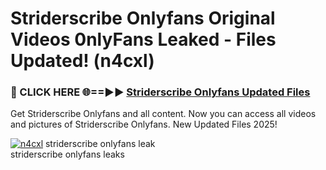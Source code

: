# Striderscribe Onlyfans Original Videos 0nlyFans Leaked - Files Updated! (n4cxl)

<h3>🔴 CLICK HERE 🌐==►► <a href="https://tinyurl.com/4seja8ks" rel="nofollow">Striderscribe Onlyfans Updated Files</a></h3>

Get Striderscribe Onlyfans and all content. Now you can access all videos and pictures of Striderscribe Onlyfans. New Updated Files 2025!

[![n4cxl](https://i.imgur.com/EWjZXRe.gif)](https://tinyurl.com/4seja8ks)
striderscribe onlyfans leak<br>
striderscribe onlyfans leaks